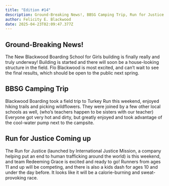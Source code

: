 ```yaml
---
title: "Edition #14"
description: Ground-Breaking News!, BBSG Camping Trip, Run for Justice Coming up
author: Felicity E. Blackwood
date: 2025-04-23T02:09:47.377Z
---
```

## Ground-Breaking News!

The New Blackwood Boarding School for Girls building is finally really and truly underway! Building is started and there will soon be a house-looking structure in the field. Flo Blackwood is most excited, and can’t wait to see the final results, which should be open to the public next spring.


## BBSG Camping Trip
Blackwood Boarding took a field trip to Turkey Run this weekend, enjoyed hiking trails and picking wildflowers. They were joined by a few other local schools as well, (who’s teachers happen to be sisters with our teacher) Everyone got very hot and dirty, but greatly enjoyed and took advantage of the cool-water pump next to the campsite.



## Run for Justice Coming up

The Run for Justice (launched by International Justice Mission, a company helping put an end to human trafficking around the world) is this weekend, and team Redeeming Grace is excited and ready to go! Runners from ages 11 and up will be competing, and there is also a kids dash for ages 10 and under the day before. It looks like it will be a calorie-burning and sweat-provoking race.